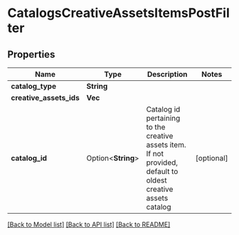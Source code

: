 # CatalogsCreativeAssetsItemsPostFilter

## Properties

Name | Type | Description | Notes
------------ | ------------- | ------------- | -------------
**catalog_type** | **String** |  | 
**creative_assets_ids** | **Vec<String>** |  | 
**catalog_id** | Option<**String**> | Catalog id pertaining to the creative assets item. If not provided, default to oldest creative assets catalog | [optional]

[[Back to Model list]](../README.md#documentation-for-models) [[Back to API list]](../README.md#documentation-for-api-endpoints) [[Back to README]](../README.md)


